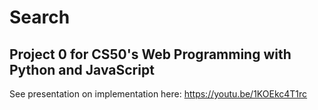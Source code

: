 # Search
## Project 0 for CS50's Web Programming with Python and JavaScript

See presentation on implementation here:
https://youtu.be/1KOEkc4T1rc
